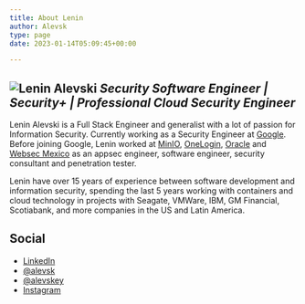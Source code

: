```yaml
---
title: About Lenin
author: Alevsk
type: page
date: 2023-01-14T05:09:45+00:00

---
```


![Lenin Alevski](/images/avatar.jpeg#floatleft)
*Security Software Engineer | Security+ | Professional Cloud Security Engineer*
---
Lenin Alevski is a Full Stack Engineer and generalist with a lot of passion for Information Security. Currently working as a Security Engineer at [Google](https://www.google.com/). Before joining Google, Lenin worked at [MinIO](https://min.io/), [OneLogin](https://www.onelogin.com/), [Oracle](https://www.oracle.com/mx/index.html) and [Websec Mexico](https://www.websec.mx/) as an appsec engineer, software engineer, security consultant and penetration tester.

Lenin have over 15 years of experience between software development and information security, spending the last 5 years working with containers and cloud technology in projects with Seagate, VMWare, IBM, GM Financial, Scotiabank, and more companies in the US and Latin America.

## Social

- [LinkedIn](https://www.linkedin.com/in/alevsk/)
- [@alevsk](https://twitter.com/alevsk)
- [@alevskey](https://twitter.com/alevskey)
- [Instagram](https://www.instagram.com/alevsk/)
